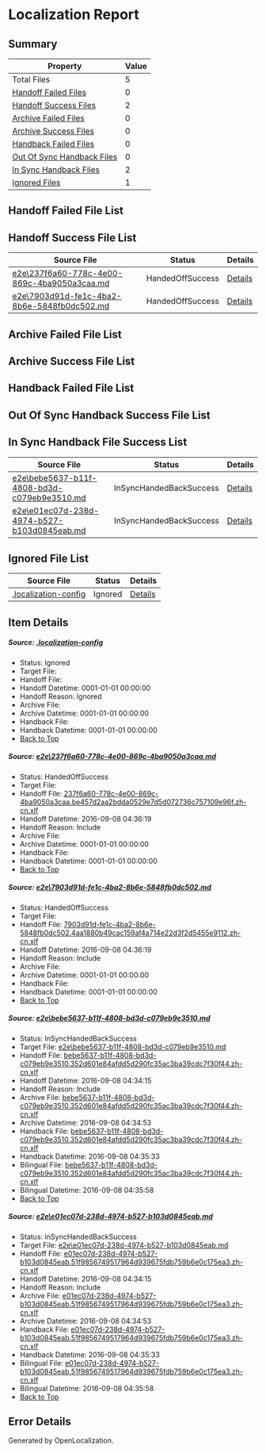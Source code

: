 # <a name='report-top'></a> Localization Report

## Summary
 Property | Value 
 -------- | ----- 
 Total Files | 5
[ Handoff Failed Files ](#handoff-failed-list)| 0
[ Handoff Success Files ](#handoff-success-list)| 2
[ Archive Failed Files ](#archive-failed-list)| 0
[ Archive Success Files ](#archive-success-list)| 0
[ Handback Failed Files ](#handback-failed-list)| 0
[ Out Of Sync Handback Files ](#outofsync-handback-success-list)| 0
[ In Sync Handback Files ](#insync-handback-success-list)| 2
[ Ignored Files ](#ignored-list)| 1

## <a name='handoff-failed-list'></a> Handoff Failed File List

## <a name='handoff-success-list'></a> Handoff Success File List
 Source File | Status | Details 
 ----------- | ------ | ------- 
 [e2e\237f6a60-778c-4e00-869c-4ba9050a3caa.md](https://github.com/OpenLocalizationTestOrg/ol-test0/blob/864a89859cb5afced905cb4eebd8adafc30ef6a4/e2e/237f6a60-778c-4e00-869c-4ba9050a3caa.md) | HandedOffSuccess | [Details](#b070e682cd59d49379e834cf59811c615fb244ff1)
 [e2e\7903d91d-fe1c-4ba2-8b6e-5848fb0dc502.md](https://github.com/OpenLocalizationTestOrg/ol-test0/blob/864a89859cb5afced905cb4eebd8adafc30ef6a4/e2e/7903d91d-fe1c-4ba2-8b6e-5848fb0dc502.md) | HandedOffSuccess | [Details](#0d3236e202ba5dbf89847bc9658e71043bb5ed9a2)

## <a name='archive-failed-list'></a> Archive Failed File List

## <a name='archive-success-list'></a> Archive Success File List

## <a name='handback-failed-list'></a> Handback Failed File List

## <a name='outofsync-handback-success-list'></a> Out Of Sync Handback Success File List

## <a name='insync-handback-success-list'></a> In Sync Handback File Success List
 Source File | Status | Details 
 ----------- | ------ | ------- 
 [e2e\bebe5637-b11f-4808-bd3d-c079eb9e3510.md](https://github.com/OpenLocalizationTestOrg/ol-test0/blob/9a12ed0b37bfc539971d0b062f12e29370c87cfa/e2e/bebe5637-b11f-4808-bd3d-c079eb9e3510.md) | InSyncHandedBackSuccess | [Details](#9442fcf223689a4326b7860c4f9dfad4fb128dd03)
 [e2e\e01ec07d-238d-4974-b527-b103d0845eab.md](https://github.com/OpenLocalizationTestOrg/ol-test0/blob/9a12ed0b37bfc539971d0b062f12e29370c87cfa/e2e/e01ec07d-238d-4974-b527-b103d0845eab.md) | InSyncHandedBackSuccess | [Details](#754b80c29cf755e2536921da110cf8c9a58474674)

## <a name='ignored-list'></a> Ignored File List
 Source File | Status | Details 
 ----------- | ------ | ------- 
 [.localization-config](https://github.com/OpenLocalizationTestOrg/ol-test0/blob/864a89859cb5afced905cb4eebd8adafc30ef6a4/.localization-config) | Ignored | [Details](#3d4f252ac210baf56311d7e97dcc2db10974dbd20)

## Item Details
##### <a name='3d4f252ac210baf56311d7e97dcc2db10974dbd20'></a> Source: [.localization-config](https://github.com/OpenLocalizationTestOrg/ol-test0/blob/864a89859cb5afced905cb4eebd8adafc30ef6a4/.localization-config)
* Status: Ignored
* Target File: 
* Handoff File: 
* Handoff Datetime: 0001-01-01 00:00:00
* Handoff Reason: Ignored
* Archive File: 
* Archive Datetime: 0001-01-01 00:00:00
* Handback File: 
* Handback Datetime: 0001-01-01 00:00:00
* [Back to Top](#report-top)

##### <a name='b070e682cd59d49379e834cf59811c615fb244ff1'></a> Source: [e2e\237f6a60-778c-4e00-869c-4ba9050a3caa.md](https://github.com/OpenLocalizationTestOrg/ol-test0/blob/864a89859cb5afced905cb4eebd8adafc30ef6a4/e2e/237f6a60-778c-4e00-869c-4ba9050a3caa.md)
* Status: HandedOffSuccess
* Target File: 
* Handoff File: [237f6a60-778c-4e00-869c-4ba9050a3caa.be457d2aa2bdda0529e7d5d072736c757109e96f.zh-cn.xlf](https://github.com/OpenLocalizationTestOrg/ol-test0-handoff/blob/9fa4cef6bc3add44eea14da96a0d0e4f1eab206c/ol-handoff/OpenLocalizationTestOrg/ol-test0-zhcn/ci/ht/237f6a60-778c-4e00-869c-4ba9050a3caa.be457d2aa2bdda0529e7d5d072736c757109e96f.zh-cn.xlf)
* Handoff Datetime: 2016-09-08 04:36:19
* Handoff Reason: Include
* Archive File: 
* Archive Datetime: 0001-01-01 00:00:00
* Handback File: 
* Handback Datetime: 0001-01-01 00:00:00
* [Back to Top](#report-top)

##### <a name='0d3236e202ba5dbf89847bc9658e71043bb5ed9a2'></a> Source: [e2e\7903d91d-fe1c-4ba2-8b6e-5848fb0dc502.md](https://github.com/OpenLocalizationTestOrg/ol-test0/blob/864a89859cb5afced905cb4eebd8adafc30ef6a4/e2e/7903d91d-fe1c-4ba2-8b6e-5848fb0dc502.md)
* Status: HandedOffSuccess
* Target File: 
* Handoff File: [7903d91d-fe1c-4ba2-8b6e-5848fb0dc502.4aa1880b49cac159af4a714e22d3f2d5455e9112.zh-cn.xlf](https://github.com/OpenLocalizationTestOrg/ol-test0-handoff/blob/9fa4cef6bc3add44eea14da96a0d0e4f1eab206c/ol-handoff/OpenLocalizationTestOrg/ol-test0-zhcn/ci/ht/7903d91d-fe1c-4ba2-8b6e-5848fb0dc502.4aa1880b49cac159af4a714e22d3f2d5455e9112.zh-cn.xlf)
* Handoff Datetime: 2016-09-08 04:36:19
* Handoff Reason: Include
* Archive File: 
* Archive Datetime: 0001-01-01 00:00:00
* Handback File: 
* Handback Datetime: 0001-01-01 00:00:00
* [Back to Top](#report-top)

##### <a name='9442fcf223689a4326b7860c4f9dfad4fb128dd03'></a> Source: [e2e\bebe5637-b11f-4808-bd3d-c079eb9e3510.md](https://github.com/OpenLocalizationTestOrg/ol-test0/blob/9a12ed0b37bfc539971d0b062f12e29370c87cfa/e2e/bebe5637-b11f-4808-bd3d-c079eb9e3510.md)
* Status: InSyncHandedBackSuccess
* Target File: [e2e\bebe5637-b11f-4808-bd3d-c079eb9e3510.md](https://github.com/OpenLocalizationTestOrg/ol-test0-zhcn/blob/d7cc0ad53b2367e8d07e1ffb351156c7fd65948d/e2e/bebe5637-b11f-4808-bd3d-c079eb9e3510.md)
* Handoff File: [bebe5637-b11f-4808-bd3d-c079eb9e3510.352d601e84afdd5d290fc35ac3ba39cdc7f30f44.zh-cn.xlf](https://github.com/OpenLocalizationTestOrg/ol-test0-handoff/blob/4015a4cf0941894ccad68f6e8b53c93096ae6e5a/ol-handoff/OpenLocalizationTestOrg/ol-test0-zhcn/ci/ht/bebe5637-b11f-4808-bd3d-c079eb9e3510.352d601e84afdd5d290fc35ac3ba39cdc7f30f44.zh-cn.xlf)
* Handoff Datetime: 2016-09-08 04:34:15
* Handoff Reason: Include
* Archive File: [bebe5637-b11f-4808-bd3d-c079eb9e3510.352d601e84afdd5d290fc35ac3ba39cdc7f30f44.zh-cn.xlf](https://github.com/OpenLocalizationTestOrg/ol-test0-handoff/blob/b42d547298a7579b994884f3dbe97ba74baa7117/ol-archive/OpenLocalizationTestOrg/ol-test0-zhcn/ci/ht/bebe5637-b11f-4808-bd3d-c079eb9e3510.352d601e84afdd5d290fc35ac3ba39cdc7f30f44.zh-cn.xlf)
* Archive Datetime: 2016-09-08 04:34:53
* Handback File: [bebe5637-b11f-4808-bd3d-c079eb9e3510.352d601e84afdd5d290fc35ac3ba39cdc7f30f44.zh-cn.xlf](https://github.com/OpenLocalizationTestOrg/ol-test0-handback/blob/d5adb596004a6bd88a74b52211bb876bfbee737a/ol-handback/OpenLocalizationTestOrg/ol-test0-zhcn/ci/ht/bebe5637-b11f-4808-bd3d-c079eb9e3510.352d601e84afdd5d290fc35ac3ba39cdc7f30f44.zh-cn.xlf)
* Handback Datetime: 2016-09-08 04:35:33
* Bilingual File: [bebe5637-b11f-4808-bd3d-c079eb9e3510.352d601e84afdd5d290fc35ac3ba39cdc7f30f44.zh-cn.xlf](https://github.com/OpenLocalizationTestOrg/ol-test0-handback/blob/d5adb596004a6bd88a74b52211bb876bfbee737a/ol-handback/OpenLocalizationTestOrg/ol-test0-zhcn/ci/ht/bebe5637-b11f-4808-bd3d-c079eb9e3510.352d601e84afdd5d290fc35ac3ba39cdc7f30f44.zh-cn.xlf)
* Bilingual Datetime: 2016-09-08 04:35:58
* [Back to Top](#report-top)

##### <a name='754b80c29cf755e2536921da110cf8c9a58474674'></a> Source: [e2e\e01ec07d-238d-4974-b527-b103d0845eab.md](https://github.com/OpenLocalizationTestOrg/ol-test0/blob/9a12ed0b37bfc539971d0b062f12e29370c87cfa/e2e/e01ec07d-238d-4974-b527-b103d0845eab.md)
* Status: InSyncHandedBackSuccess
* Target File: [e2e\e01ec07d-238d-4974-b527-b103d0845eab.md](https://github.com/OpenLocalizationTestOrg/ol-test0-zhcn/blob/d7cc0ad53b2367e8d07e1ffb351156c7fd65948d/e2e/e01ec07d-238d-4974-b527-b103d0845eab.md)
* Handoff File: [e01ec07d-238d-4974-b527-b103d0845eab.51f9856749517964d939675fdb759b6e0c175ea3.zh-cn.xlf](https://github.com/OpenLocalizationTestOrg/ol-test0-handoff/blob/4015a4cf0941894ccad68f6e8b53c93096ae6e5a/ol-handoff/OpenLocalizationTestOrg/ol-test0-zhcn/ci/ht/e01ec07d-238d-4974-b527-b103d0845eab.51f9856749517964d939675fdb759b6e0c175ea3.zh-cn.xlf)
* Handoff Datetime: 2016-09-08 04:34:15
* Handoff Reason: Include
* Archive File: [e01ec07d-238d-4974-b527-b103d0845eab.51f9856749517964d939675fdb759b6e0c175ea3.zh-cn.xlf](https://github.com/OpenLocalizationTestOrg/ol-test0-handoff/blob/b42d547298a7579b994884f3dbe97ba74baa7117/ol-archive/OpenLocalizationTestOrg/ol-test0-zhcn/ci/ht/e01ec07d-238d-4974-b527-b103d0845eab.51f9856749517964d939675fdb759b6e0c175ea3.zh-cn.xlf)
* Archive Datetime: 2016-09-08 04:34:53
* Handback File: [e01ec07d-238d-4974-b527-b103d0845eab.51f9856749517964d939675fdb759b6e0c175ea3.zh-cn.xlf](https://github.com/OpenLocalizationTestOrg/ol-test0-handback/blob/d5adb596004a6bd88a74b52211bb876bfbee737a/ol-handback/OpenLocalizationTestOrg/ol-test0-zhcn/ci/ht/e01ec07d-238d-4974-b527-b103d0845eab.51f9856749517964d939675fdb759b6e0c175ea3.zh-cn.xlf)
* Handback Datetime: 2016-09-08 04:35:33
* Bilingual File: [e01ec07d-238d-4974-b527-b103d0845eab.51f9856749517964d939675fdb759b6e0c175ea3.zh-cn.xlf](https://github.com/OpenLocalizationTestOrg/ol-test0-handback/blob/d5adb596004a6bd88a74b52211bb876bfbee737a/ol-handback/OpenLocalizationTestOrg/ol-test0-zhcn/ci/ht/e01ec07d-238d-4974-b527-b103d0845eab.51f9856749517964d939675fdb759b6e0c175ea3.zh-cn.xlf)
* Bilingual Datetime: 2016-09-08 04:35:58
* [Back to Top](#report-top)


## Error Details

Generated by OpenLocalization.
